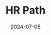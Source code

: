 ---  
layout: startup_page  
title: "HR Path"  
id: "hrpath.com"  
permalink: "/hrpathhrpath.com07052024/"  
website: "https://hr-path.com/en/"  
funding_round: ""  
funding_amount: "€500M"  
investors: "Ardian"  
about: "HR Path is a human resources company. Further details about their specific products and services are not available in the provided text."  
markets: "Human Resources"  
hq: "Paris, Ile-de-France, France"  
founded_year: "2001"  
linkedin: "https://www.linkedin.com/company/hr-path"  
twitter: "https://twitter.com/hr_path"  
instagram: ""  
facebook: "https://www.facebook.com/HRPath/timeline?ref=page_internal"  
crunchbase: "https://www.crunchbase.com/organization/hr-path"  
pitchbook: "https://pitchbook.com/profiles/company/62637-76"  

date_display: "05-Jul-2024"  
date: "2024-07-05"

# SEO Optimization  
meta_title: "HR Path -  Funding (€500M)"  
meta_description: "HR Path, HR Path is a human resources company. Further details about their specific products and services are not available in the provided text...."  
meta_keywords: "HR Path, Human Resources,  funding"  
canonical_url: "https://startup.projectstartups.com/hrpathhrpath.com07052024/"  
---